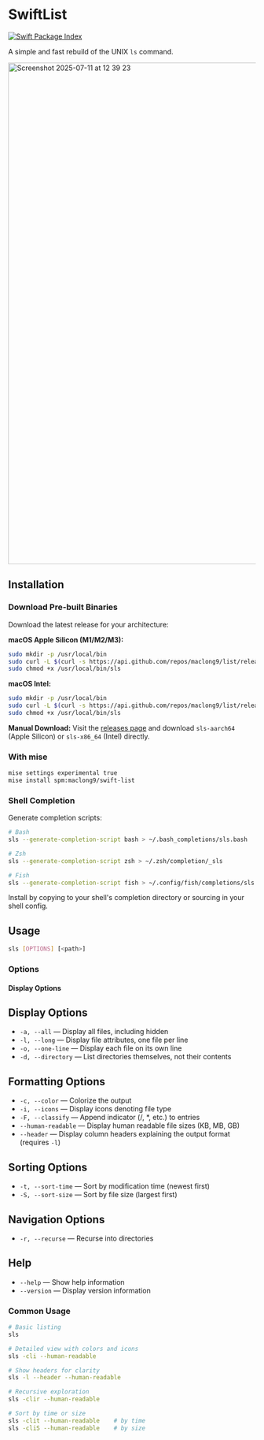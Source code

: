 # SwiftList

[![Swift Package Index](https://img.shields.io/endpoint?url=https%3A%2F%2Fswiftpackageindex.com%2Fapi%2Fpackages%2Fmaclong9%2Flist%2Fbadge%3Ftype%3Dswift-versions)](https://swiftpackageindex.com/maclong9/list)

A simple and fast rebuild of the UNIX `ls` command.

<img width="835" height="1018" alt="Screenshot 2025-07-11 at 12 39 23" src="https://github.com/user-attachments/assets/d3bb803a-df3e-4602-8155-932880f84bc2" />

## Installation

### Download Pre-built Binaries
Download the latest release for your architecture:

**macOS Apple Silicon (M1/M2/M3):**
```sh
sudo mkdir -p /usr/local/bin
sudo curl -L $(curl -s https://api.github.com/repos/maclong9/list/releases/latest | grep "browser_download_url.*sls-aarch64" | cut -d\" -f4) -o /usr/local/bin/sls
sudo chmod +x /usr/local/bin/sls
```

**macOS Intel:**
```sh
sudo mkdir -p /usr/local/bin
sudo curl -L $(curl -s https://api.github.com/repos/maclong9/list/releases/latest | grep "browser_download_url.*sls-x86_64" | cut -d\" -f4) -o /usr/local/bin/sls
sudo chmod +x /usr/local/bin/sls
```

**Manual Download:**
Visit the [releases page](https://github.com/maclong9/list/releases) and download `sls-aarch64` (Apple Silicon) or `sls-x86_64` (Intel) directly.

### With mise
```sh
mise settings experimental true
mise install spm:maclong9/swift-list
```

### Shell Completion
Generate completion scripts:
```sh
# Bash
sls --generate-completion-script bash > ~/.bash_completions/sls.bash

# Zsh
sls --generate-completion-script zsh > ~/.zsh/completion/_sls

# Fish
sls --generate-completion-script fish > ~/.config/fish/completions/sls.fish
```

Install by copying to your shell's completion directory or sourcing in your shell config.

## Usage

```sh
sls [OPTIONS] [<path>]
```

### Options

#### Display Options

## Display Options
- `-a, --all` — Display all files, including hidden
- `-l, --long` — Display file attributes, one file per line
- `-o, --one-line` — Display each file on its own line
- `-d, --directory` — List directories themselves, not their contents

## Formatting Options
- `-c, --color` — Colorize the output
- `-i, --icons` — Display icons denoting file type
- `-F, --classify` — Append indicator (/, *, etc.) to entries
- `--human-readable` — Display human readable file sizes (KB, MB, GB)
- `--header` — Display column headers explaining the output format (requires `-l`)

## Sorting Options
- `-t, --sort-time` — Sort by modification time (newest first)
- `-S, --sort-size` — Sort by file size (largest first)

## Navigation Options
- `-r, --recurse` — Recurse into directories

## Help
- `--help` — Show help information
- `--version` — Display version information

### Common Usage

```sh
# Basic listing
sls

# Detailed view with colors and icons
sls -cli --human-readable

# Show headers for clarity
sls -l --header --human-readable

# Recursive exploration
sls -clir --human-readable

# Sort by time or size
sls -clit --human-readable    # by time
sls -cliS --human-readable    # by size
```
